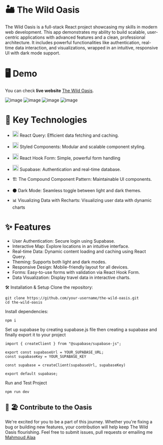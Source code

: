 # 🏜️ The Wild Oasis

The Wild Oasis is a full-stack React project showcasing my skills in modern web development. This app demonstrates my ability to build scalable, user-centric applications with advanced features and a clean, professional architecture. It includes powerful functionalities like authentication, real-time data interaction, and visualizations, wrapped in an intuitive, responsive UI with dark mode support.

# 🖥️ Demo
You can check **live website** [The Wild Oasis](https://wild-oasis1.vercel.app/).

![image](https://github.com/user-attachments/assets/172917e2-bbc4-49ae-b650-48e5f441f794)
![image](https://github.com/user-attachments/assets/fb428bd7-b320-4860-85a6-3c2134abde20)
![image](https://github.com/user-attachments/assets/0001dd9a-647c-4112-b247-e6fbfb93d536)
![image](https://github.com/user-attachments/assets/3ad4c465-0c1f-44ea-98db-7d96fd1a1248)

  

# 🚀 Key Technologies


- <img src="https://github.com/user-attachments/assets/4579643d-5b77-4e0b-b320-be205fc587da" width="20" height="20">  React Query: Efficient data fetching and caching.

- <img src="https://github.com/user-attachments/assets/078dec5d-c427-4d18-b72c-c36b28491721" width="20" height="20">  Styled Components: Modular and scalable component styling.


- <img src="https://github.com/user-attachments/assets/da054759-56f1-40c1-abac-34ab9e73e1c7" width="20" height="20">  React Hook Form: Simple, powerful form handling

- <img src="https://github.com/user-attachments/assets/ec9eda63-db63-4f73-99d5-931a1d340659" width="20" height="20">  Supabase: Authentication and real-time database.

- 🏗️ The Compound Component Pattern: Maintainable UI components.

- 🌑 Dark Mode: Seamless toggle between light and dark themes.

- 📊 Visualizing Data with Recharts: Visualizing user data with dynamic charts

# ✨ Features

- User Authentication: Secure login using Supabase.
- Interactive Map: Explore locations in an intuitive interface.
- Real-time Data: Dynamic content loading and caching using React Query.
- Theming: Supports both light and dark modes.
- Responsive Design: Mobile-friendly layout for all devices.
- Forms: Easy-to-use forms with validation via React Hook Form.
- Data Visualization: Display travel data in interactive charts.

🛠️ Installation & Setup
Clone the repository:
```
git clone https://github.com/your-username/the-wild-oasis.git
cd the-wild-oasis
```

Install dependencies:

```
npm i
```
Set up supabase by creating supabase.js file then creating a supabase and finally export it to your project 
```
import { createClient } from "@supabase/supabase-js";

export const supabaseUrl = YOUR_SUPABASE_URL;
const supabaseKey = YOUR_SUPABASE_KEY

const supabase = createClient(supabaseUrl, supabaseKey)
  
export default supabase;

```

Run and Test Project
```
npm run dev
```

## 🤝 🏖️ Contribute to the Oasis
We're excited for you to be a part of this journey. Whether you're fixing a bug or building new features, your contribution will help keep The Wild Oasis flourishing. Feel free to submit issues, pull requests or emailing me [Mahmoud Alaa](mailto:mahmoud.alaa.dev1@gmail.com?subject=[GitHub]%20Wild%20Oasis)








